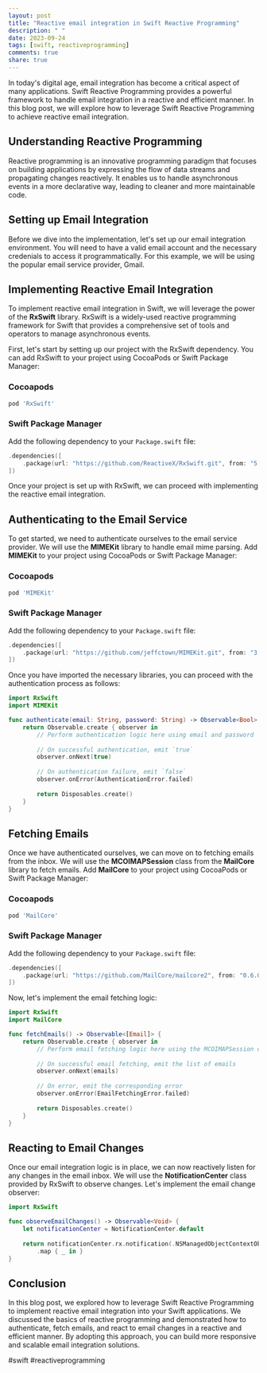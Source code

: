 ```yaml
---
layout: post
title: "Reactive email integration in Swift Reactive Programming"
description: " "
date: 2023-09-24
tags: [swift, reactiveprogramming]
comments: true
share: true
---
```


In today's digital age, email integration has become a critical aspect of many applications. Swift Reactive Programming provides a powerful framework to handle email integration in a reactive and efficient manner. In this blog post, we will explore how to leverage Swift Reactive Programming to achieve reactive email integration.

## Understanding Reactive Programming

Reactive programming is an innovative programming paradigm that focuses on building applications by expressing the flow of data streams and propagating changes reactively. It enables us to handle asynchronous events in a more declarative way, leading to cleaner and more maintainable code.

## Setting up Email Integration

Before we dive into the implementation, let's set up our email integration environment. You will need to have a valid email account and the necessary credenials to access it programmatically. For this example, we will be using the popular email service provider, Gmail.

## Implementing Reactive Email Integration

To implement reactive email integration in Swift, we will leverage the power of the **RxSwift** library. RxSwift is a widely-used reactive programming framework for Swift that provides a comprehensive set of tools and operators to manage asynchronous events.

First, let's start by setting up our project with the RxSwift dependency. You can add RxSwift to your project using CocoaPods or Swift Package Manager:

### Cocoapods
```ruby
pod 'RxSwift'
```

### Swift Package Manager
Add the following dependency to your `Package.swift` file:

```swift
.dependencies([
    .package(url: "https://github.com/ReactiveX/RxSwift.git", from: "5.0.0")
])
```

Once your project is set up with RxSwift, we can proceed with implementing the reactive email integration.

## Authenticating to the Email Service

To get started, we need to authenticate ourselves to the email service provider. We will use the **MIMEKit** library to handle email mime parsing. Add **MIMEKit** to your project using CocoaPods or Swift Package Manager:

### Cocoapods
```ruby
pod 'MIMEKit'
```

### Swift Package Manager
Add the following dependency to your `Package.swift` file:

```swift
.dependencies([
    .package(url: "https://github.com/jeffctown/MIMEKit.git", from: "3.4.1")
])
```

Once you have imported the necessary libraries, you can proceed with the authentication process as follows:

```swift
import RxSwift
import MIMEKit

func authenticate(email: String, password: String) -> Observable<Bool> {
    return Observable.create { observer in
        // Perform authentication logic here using email and password
        
        // On successful authentication, emit `true`
        observer.onNext(true)
        
        // On authentication failure, emit `false`
        observer.onError(AuthenticationError.failed)
        
        return Disposables.create()
    }
}
```

## Fetching Emails

Once we have authenticated ourselves, we can move on to fetching emails from the inbox. We will use the **MCOIMAPSession** class from the **MailCore** library to fetch emails. Add **MailCore** to your project using CocoaPods or Swift Package Manager:

### Cocoapods
```ruby
pod 'MailCore'
```

### Swift Package Manager
Add the following dependency to your `Package.swift` file:

```swift
.dependencies([
    .package(url: "https://github.com/MailCore/mailcore2", from: "0.6.0")
])
```

Now, let's implement the email fetching logic:

```swift
import RxSwift
import MailCore

func fetchEmails() -> Observable<[Email]> {
    return Observable.create { observer in
        // Perform email fetching logic here using the MCOIMAPSession class
        
        // On successful email fetching, emit the list of emails
        observer.onNext(emails)
        
        // On error, emit the corresponding error
        observer.onError(EmailFetchingError.failed)
        
        return Disposables.create()
    }
}
```

## Reacting to Email Changes

Once our email integration logic is in place, we can now reactively listen for any changes in the email inbox. We will use the **NotificationCenter** class provided by RxSwift to observe changes. Let's implement the email change observer:

```swift
import RxSwift

func observeEmailChanges() -> Observable<Void> {
    let notificationCenter = NotificationCenter.default
    
    return notificationCenter.rx.notification(.NSManagedObjectContextObjectsDidChange)
        .map { _ in }
}
```

## Conclusion

In this blog post, we explored how to leverage Swift Reactive Programming to implement reactive email integration into your Swift applications. We discussed the basics of reactive programming and demonstrated how to authenticate, fetch emails, and react to email changes in a reactive and efficient manner. By adopting this approach, you can build more responsive and scalable email integration solutions.

#swift #reactiveprogramming